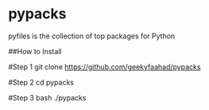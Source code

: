 # pypacks
pyfiles is the collection of top packages for Python

##How to Install

#Step 1
git clone https://github.com/geekyfaahad/pypacks

#Step 2
cd pypacks

#Step 3
bash ./pypacks
